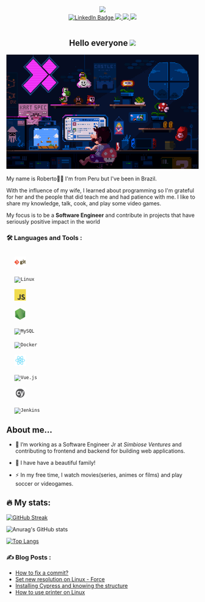 <div id="header" align="center">
  <img src="https://media.giphy.com/media/M9gbBd9nbDrOTu1Mqx/giphy.gif" width="100"/>
  <div id="badges">
   <a href="https://linkedin.com/in/ramirezmz">
      <img src="https://img.shields.io/badge/LinkedIn-blue?style=for-the-badge&logo=linkedin&logoColor=white" alt="LinkedIn Badge"/>
   </a>
   <a href="https://www.instagram.com/robertopramirez/" target="blank">
      <img src="https://img.shields.io/badge/instagram-purple?style=for-the-badge&logo=instagram&logoColor=yellow" />
   </a>
   <a href="https://dev.to/ramirezmz" target="blank">
      <img src="https://img.shields.io/badge/dev.to-black?style=for-the-badge&logo=dev.to&logoColor=white"/>
   </a>
   <a>
      <img src="https://img.shields.io/badge/discord-lightgrey?style=for-the-badge&logo=discord&logoColor=white"/>
   </a>
</div>
<img src="https://komarev.com/ghpvc/?username=ramirezmz&style=flat-square&color=blue" alt=""/>
<h2> Hello everyone <img src="https://media.giphy.com/media/hvRJCLFzcasrR4ia7z/giphy.gif" width="25px"></h2>
</div>
<div align="center">
  <img src="./assets/mario-lofi.gif" width="600" height="300"/>
</div>

My name is Roberto🧑‍💻 I'm from Peru but I've been in Brazil.

With the influence of my wife, I learned about programming so I'm grateful for her and the people that did teach me and had patience with me.
I like to share my knowledge, talk, cook, and play some video games.

My focus is to be a **Software Engineer** and contribute in projects that have seriously positive impact in the world

### :hammer_and_wrench: Languages and Tools :

<code>
   <img height="30" title="Git" src="https://raw.githubusercontent.com/github/explore/80688e429a7d4ef2fca1e82350fe8e3517d3494d/topics/git/git.png" />
</code>
<code>
   <img height="30" title="Linux" src="https://img.icons8.com/color/48/000000/linux--v2.png"/>
</code>
<code>
   <img height="30" title="Javascript" src="https://raw.githubusercontent.com/github/explore/80688e429a7d4ef2fca1e82350fe8e3517d3494d/topics/javascript/javascript.png" />
</code>
<code>
   <img height="30" title="Nodejs" src="https://raw.githubusercontent.com/github/explore/80688e429a7d4ef2fca1e82350fe8e3517d3494d/topics/nodejs/nodejs.png" />
</code>
<code>
   <img height="30" title="MySQL"  src="https://img.icons8.com/color/48/26e07f/mysql-logo.png"/>
</code>
<code>
   <img height="30" title="Docker" src="https://img.icons8.com/fluent/48/000000/docker.png"/>
</code>
<code>
   <img height="30" title="Reactjs" src="https://raw.githubusercontent.com/github/explore/80688e429a7d4ef2fca1e82350fe8e3517d3494d/topics/react/react.png" />
</code>
<code>
   <img height="30" title="Vue.js" src="https://img.icons8.com/color/48/000000/vue-js.png"/>
</code>
<code>
   <img height="30" title="Cypress" src="./assets/cypress.png" />
</code>
<code>
   <img height="30" title="Jenkins" src="https://img.icons8.com/color/48/000000/jenkins.png"/>
</code>

## About me...

- :telescope: I’m working as a Software Engineer Jr at _Simbiose Ventures_ and contributing to frontend and backend for building web applications.

- :seedling: I have have a beautiful family!

- :zap: In my free time, I watch movies(series, animes or films) and play soccer or videogames.

## :fire: My stats:

[![GitHub Streak](https://github-readme-streak-stats.herokuapp.com/?user=ramirezmz&layout=compact&theme=dracula)](https://git.io/streak-stats)

![Anurag's GitHub stats](https://github-readme-stats.vercel.app/api?username=ramirezmz&count_private=true&layout=compact&theme=dracula)


[![Top Langs](https://github-readme-stats.vercel.app/api/top-langs/?username=ramirezmz&layout=compact&theme=dracula)](https://github.com/ramirezmz/pokemon-app-vue3)

### :writing_hand: Blog Posts :

<!-- BLOG-POST-LIST:START -->
- [How to fix a commit?](https://dev.to/ramirezmz/how-to-fix-a-commit-blh)
- [Set new resolution on Linux - Force](https://dev.to/ramirezmz/set-new-resolution-on-linux-force-odl)
- [Installing Cypress and knowing the structure](https://dev.to/ramirezmz/installing-cypress-and-knowing-the-structure-3nfa)
- [How to use printer on Linux](https://dev.to/ramirezmz/how-to-use-printer-on-linux-2b7e)
<!-- BLOG-POST-LIST:END -->